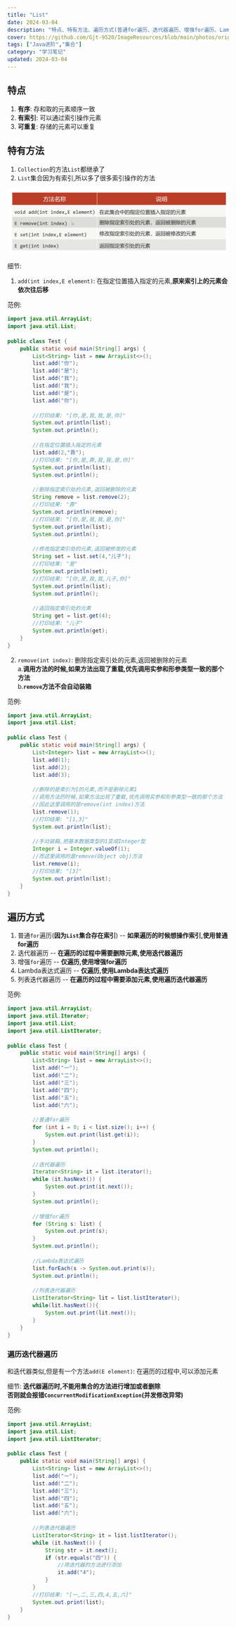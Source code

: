 ```yaml
---
title: "List"
date: 2024-03-04
description: "特点、特有方法、遍历方式(普通for遍历、迭代器遍历、增强for遍历、Lambda表达式遍历、列表迭代器遍历)"
cover: https://github.com/Gjt-9520/ImageResources/blob/main/photos/original/Ximage92.jpg?raw=true
tags: ["Java进阶","集合"]
category: "学习笔记"
updated: 2024-03-04
---
```


## 特点 

1. **有序**: 存和取的元素顺序一致
2. **有索引**: 可以通过索引操作元素
3. **可重复**: 存储的元素可以重复

## 特有方法

1. `Collection`的方法`List`都继承了
2. `List`集合因为有索引,所以多了很多索引操作的方法

![List索引操作的方法](../images/List索引操作的方法.png)

细节: 
1. `add(int index,E element)`: 在指定位置插入指定的元素,**原来索引上的元素会依次往后移**

范例: 

```java
import java.util.ArrayList;
import java.util.List;

public class Test {
    public static void main(String[] args) {
        List<String> list = new ArrayList<>();
        list.add("你");
        list.add("是");
        list.add("我");
        list.add("我");
        list.add("是");
        list.add("你");

        //打印结果: "[你,是,我,我,是,你]"
        System.out.println(list);
        System.out.println();

        //在指定位置插入指定的元素
        list.add(2,"靠");
        //打印结果: "[你,是,靠,我,我,是,你]"
        System.out.println(list);
        System.out.println();

        //删除指定索引处的元素,返回被删除的元素
        String remove = list.remove(2);
        //打印结果: "靠"
        System.out.println(remove);
        //打印结果: "[你,是,我,我,是,你]"
        System.out.println(list);
        System.out.println();

        //修改指定索引处的元素,返回被修改的元素
        String set = list.set(4,"儿子");
        //打印结果: "是"
        System.out.println(set);
        //打印结果: "[你,是,我,我,儿子,你]"
        System.out.println(list);
        System.out.println();

        //返回指定索引处的元素
        String get = list.get(4);
        //打印结果: "儿子"
        System.out.println(get);
    }
}
```

2. `remove(int index)`: 删除指定索引处的元素,返回被删除的元素               
a.**调用方法的时候,如果方法出现了重载,优先调用实参和形参类型一致的那个方法**                
b.**`remove`方法不会自动装箱**

范例: 

```java
import java.util.ArrayList;
import java.util.List;

public class Test {
    public static void main(String[] args) {
        List<Integer> list = new ArrayList<>();
        list.add(1);
        list.add(2);
        list.add(3);

        //删除的是索引为1的元素,而不是删除元素1
        //调用方法的时候,如果方法出现了重载,优先调用实参和形参类型一致的那个方法
        //因此这里调用的是remove(int index)方法
        list.remove(1);
        //打印结果: "[1,3]"
        System.out.println(list);

        //手动装箱,把基本数据类型的1变成Integer型
        Integer i = Integer.valueOf(1);
        //而这里调用的是remove(Object obj)方法
        list.remove(i);
        //打印结果: "[3]"
        System.out.println(list);
    }
}
```

## 遍历方式

1. 普通`for`遍历(**因为`List`集合存在索引**) -- **如果遍历的时候想操作索引,使用普通for遍历**
2. 迭代器遍历 -- **在遍历的过程中需要删除元素,使用迭代器遍历**
3. 增强`for`遍历 -- **仅遍历,使用增强for遍历**
4. Lambda表达式遍历 -- **仅遍历,使用Lambda表达式遍历**
5. 列表迭代器遍历 -- **在遍历的过程中需要添加元素,使用遍历迭代器遍历** 

范例: 

```java
import java.util.ArrayList;
import java.util.Iterator;
import java.util.List;
import java.util.ListIterator;

public class Test {
    public static void main(String[] args) {
        List<String> list = new ArrayList<>();
        list.add("一");
        list.add("二");
        list.add("三");
        list.add("四");
        list.add("五");
        list.add("六");

        //普通for遍历
        for (int i = 0; i < list.size(); i++) {
            System.out.print(list.get(i));
        }
        System.out.println();

        //迭代器遍历
        Iterator<String> it = list.iterator();
        while (it.hasNext()) {
            System.out.print(it.next());
        }
        System.out.println();

        //增强for遍历
        for (String s: list) {
            System.out.print(s);
        }
        System.out.println();

        //Lambda表达式遍历
        list.forEach(s -> System.out.print(s));
        System.out.println();

        //列表迭代器遍历
        ListIterator<String> lit = list.listIterator();
        while(lit.hasNext()){
            System.out.print(lit.next());
        }
    }
}
```

### 遍历迭代器遍历      

和迭代器类似,但是有一个方法`add(E element)`: 在遍历的过程中,可以添加元素             

细节: **迭代器遍历时,不能用集合的方法进行增加或者删除**         
**否则就会报错`ConcurrentModificationException`(并发修改异常)**           


范例: 

```java
import java.util.ArrayList;
import java.util.List;
import java.util.ListIterator;

public class Test {
    public static void main(String[] args) {
        List<String> list = new ArrayList<>();
        list.add("一");
        list.add("二");
        list.add("三");
        list.add("四");
        list.add("五");
        list.add("六");

        //列表迭代器遍历
        ListIterator<String> it = list.listIterator();
        while (it.hasNext()) {
            String str = it.next();
            if (str.equals("四")) {
                //用迭代器的方法进行添加
                it.add("4");
            }
        }
        //打印结果: "[一,二,三,四,4,五,六]"
        System.out.print(list);
    }
}
```